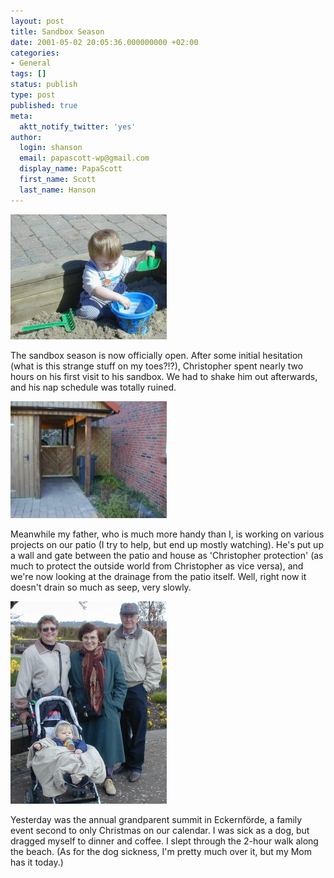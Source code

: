 ```yaml
---
layout: post
title: Sandbox Season
date: 2001-05-02 20:05:36.000000000 +02:00
categories:
- General
tags: []
status: publish
type: post
published: true
meta:
  aktt_notify_twitter: 'yes'
author:
  login: shanson
  email: papascott-wp@gmail.com
  display_name: PapaScott
  first_name: Scott
  last_name: Hanson
---
```

<p><img src="/wordpress/wp-content/uploads/2001/05/sand.jpg" height="200" width="250" border="0" alt="sand.jpg: " /></p>
<p>The sandbox season is now officially open. After some initial hesitation (what is this strange stuff on my toes?!?), Christopher spent nearly two hours on his first visit to his sandbox. We had to shake him out afterwards, and his nap schedule was totally ruined.</p>
<p><img src="/wordpress/wp-content/uploads/2001/05/gate.jpg" height="187" width="250" border="0" alt="gate.jpg: " /></p>
<p>Meanwhile my father, who is much more handy than I, is working on various projects on our patio (I try to help, but end up mostly watching). He's put up a wall and gate between the patio and house as 'Christopher protection' (as much to protect the outside world from Christopher as vice versa), and we're now looking at the drainage from the patio itself. Well, right now it doesn't drain so much as seep, very slowly. </p>
<p><img src="/wordpress/wp-content/uploads/2001/05/summit.jpg" height="324" width="250" border="0" alt="summit.jpg: " /></p>
<p>Yesterday was the annual grandparent summit in Eckernförde, a family event second to only Christmas on our calendar. I was sick as a dog, but dragged myself to dinner and coffee. I slept through the 2-hour walk along the beach. (As for the dog sickness, I'm pretty much over it, but my Mom has it today.)</p>
